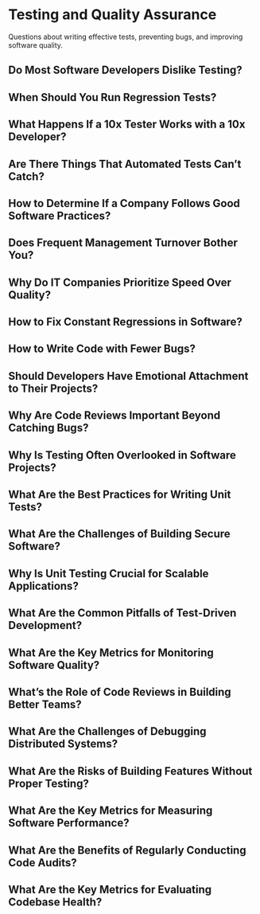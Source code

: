 # Testing and Quality Assurance

Questions about writing effective tests, preventing bugs, and improving software quality.

## Do Most Software Developers Dislike Testing?
## When Should You Run Regression Tests?
## What Happens If a 10x Tester Works with a 10x Developer?
## Are There Things That Automated Tests Can’t Catch?
## How to Determine If a Company Follows Good Software Practices?
## Does Frequent Management Turnover Bother You?
## Why Do IT Companies Prioritize Speed Over Quality?
## How to Fix Constant Regressions in Software?
## How to Write Code with Fewer Bugs?
## Should Developers Have Emotional Attachment to Their Projects?
## Why Are Code Reviews Important Beyond Catching Bugs?
## Why Is Testing Often Overlooked in Software Projects?
## What Are the Best Practices for Writing Unit Tests?
## What Are the Challenges of Building Secure Software?
## Why Is Unit Testing Crucial for Scalable Applications?
## What Are the Common Pitfalls of Test-Driven Development?
## What Are the Key Metrics for Monitoring Software Quality?
## What’s the Role of Code Reviews in Building Better Teams?
## What Are the Challenges of Debugging Distributed Systems?
## What Are the Risks of Building Features Without Proper Testing?
## What Are the Key Metrics for Measuring Software Performance?
## What Are the Benefits of Regularly Conducting Code Audits?
## What Are the Key Metrics for Evaluating Codebase Health?
